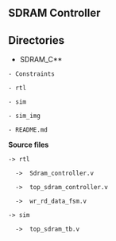 ## SDRAM Controller


## Directories

   - SDRAM_C**
         
    - Constraints
         
    - rtl
         
    - sim
         
    - sim_img
         
    - README.md

   **Source files**

    -> rtl

      ->  Sdram_controller.v

      ->  top_sdram_controller.v
      
      ->  wr_rd_data_fsm.v

    -> sim

      ->  top_sdram_tb.v
  